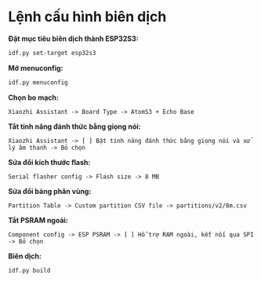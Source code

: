# Lệnh cấu hình biên dịch

**Đặt mục tiêu biên dịch thành ESP32S3:**

```bash
idf.py set-target esp32s3
```

**Mở menuconfig:**

```bash
idf.py menuconfig
```

**Chọn bo mạch:**

```
Xiaozhi Assistant -> Board Type -> AtomS3 + Echo Base
```

**Tắt tính năng đánh thức bằng giọng nói:**

```
Xiaozhi Assistant -> [ ] Bật tính năng đánh thức bằng giọng nói và xử lý âm thanh -> Bỏ chọn
```

**Sửa đổi kích thước flash:**

```
Serial flasher config -> Flash size -> 8 MB
```

**Sửa đổi bảng phân vùng:**

```
Partition Table -> Custom partition CSV file -> partitions/v2/8m.csv
```

**Tắt PSRAM ngoài:**

```
Component config -> ESP PSRAM -> [ ] Hỗ trợ RAM ngoài, kết nối qua SPI -> Bỏ chọn
```

**Biên dịch:**

```bash
idf.py build
```
